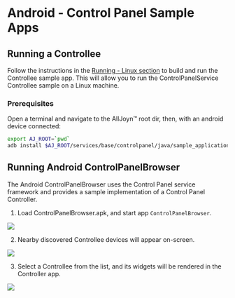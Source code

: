 # Android - Control Panel Sample Apps

## Running a Controllee

Follow the instructions in the [Running - Linux section][run-linux] 
to build and run the Controllee sample app. This will allow 
you to run the ControlPanelService Controllee sample on a Linux machine.

### Prerequisites
Open a terminal and navigate to the AllJoyn&trade; root dir, then, with an android device connected:

```sh
export AJ_ROOT=`pwd`
adb install $AJ_ROOT/services/base/controlpanel/java/sample_applications/android/ControlPanelBrowser/bin/ControlPanelBrowser.apk
```

## Running Android ControlPanelBrowser
The Android ControlPanelBrowser uses the Control Panel service 
framework and provides a sample implementation of a Control Panel Controller.

1. Load ControlPanelBrowser.apk, and start app `ControlPanelBrowser`.

  ![][1.StartScreen]

2. Nearby discovered Controllee devices will appear on-screen.

  ![][2.AfterStartingControlPanelSampleOnLinux]

3. Select a Controllee from the list, and its widgets will 
be rendered in the Controller app.

  ![][3.ClickOnControlPanelSampleDevice]


[1.StartScreen]: /files/develop/run-sample-apps/android-controlpanel-sample/1.StartScreen.png
[2.AfterStartingControlPanelSampleOnLinux]: /files/develop/run-sample-apps/android-controlpanel-sample/2.AfterStartingControlPanelSampleOnLinux.png
[3.ClickOnControlPanelSampleDevice]: /files/develop/run-sample-apps/android-controlpanel-sample/3.ClickOnControlPanelSampleDevice.png


[run-linux]:  /develop/run-sample-apps/controlpanel/linux